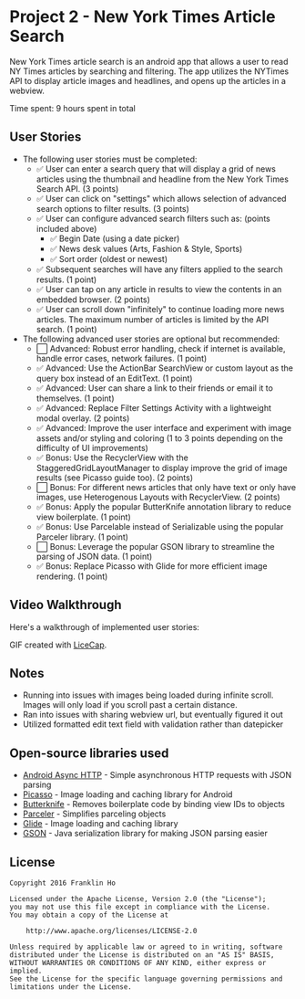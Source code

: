 # Project 2 - New York Times Article Search

New York Times article search is an android app that allows a user to read NY Times articles by searching and filtering. The app utilizes the NYTimes API to display article images and headlines, and opens up the articles in a webview.

Time spent: 9 hours spent in total

## User Stories


  * The following user stories must be completed:
    * :white_check_mark: User can enter a search query that will display a grid of news articles using the thumbnail and headline from the New York Times Search API. (3 points)
    * :white_check_mark: User can click on "settings" which allows selection of advanced search options to filter results. (3 points)
    * :white_check_mark: User can configure advanced search filters such as: (points included above)
      * :white_check_mark: Begin Date (using a date picker)
      * :white_check_mark: News desk values (Arts, Fashion & Style, Sports)
      * :white_check_mark: Sort order (oldest or newest)
    * :white_check_mark: Subsequent searches will have any filters applied to the search results. (1 point)
    * :white_check_mark: User can tap on any article in results to view the contents in an embedded browser. (2 points)
    * :white_check_mark: User can scroll down "infinitely" to continue loading more news articles. The maximum number of articles is limited by the API search. (1 point)
  * The following advanced user stories are optional but recommended:
    * :white_large_square: Advanced: Robust error handling, check if internet is available, handle error cases, network failures. (1 point)
    * :white_check_mark: Advanced: Use the ActionBar SearchView or custom layout as the query box instead of an EditText. (1 point)
    * :white_check_mark: Advanced: User can share a link to their friends or email it to themselves. (1 point)
    * :white_check_mark: Advanced: Replace Filter Settings Activity with a lightweight modal overlay. (2 points)
    * :white_check_mark: Advanced: Improve the user interface and experiment with image assets and/or styling and coloring (1 to 3 points depending on the difficulty of UI improvements)
    * :white_check_mark: Bonus: Use the RecyclerView with the StaggeredGridLayoutManager to display improve the grid of image results (see Picasso guide too). (2 points)
    * :white_large_square: Bonus: For different news articles that only have text or only have images, use Heterogenous Layouts with RecyclerView. (2 points)
    * :white_check_mark: Bonus: Apply the popular ButterKnife annotation library to reduce view boilerplate. (1 point)
    * :white_check_mark: Bonus: Use Parcelable instead of Serializable using the popular Parceler library. (1 point)
    * :white_large_square: Bonus: Leverage the popular GSON library to streamline the parsing of JSON data. (1 point)
    * :white_check_mark: Bonus: Replace Picasso with Glide for more efficient image rendering. (1 point)


## Video Walkthrough 

Here's a walkthrough of implemented user stories:

<!-- ![General Functionality](https://github.com/franklinho/InstagramHomework/blob/master/InstagramHomeworkWalkthrough.gif) -->


GIF created with [LiceCap](http://www.cockos.com/licecap/).

## Notes

  * Running into issues with images being loaded during infinite scroll. Images will only load if you scroll past a certain distance.
  * Ran into issues with sharing webview url, but eventually figured it out
  * Utilized formatted edit text field with validation rather than datepicker


## Open-source libraries used

- [Android Async HTTP](https://github.com/loopj/android-async-http) - Simple asynchronous HTTP requests with JSON parsing
- [Picasso](http://square.github.io/picasso/) - Image loading and caching library for Android
- [Butterknife](http://jakewharton.github.io/butterknife/) - Removes boilerplate code by binding view IDs to objects
- [Parceler](https://github.com/johncarl81/parceler) - Simplifies parceling objects
- [Glide](https://github.com/bumptech/glide) - Image loading and caching library
- [GSON](https://github.com/google/gson) - Java serialization library for making JSON parsing easier


## License

    Copyright 2016 Franklin Ho

    Licensed under the Apache License, Version 2.0 (the "License");
    you may not use this file except in compliance with the License.
    You may obtain a copy of the License at

        http://www.apache.org/licenses/LICENSE-2.0

    Unless required by applicable law or agreed to in writing, software
    distributed under the License is distributed on an "AS IS" BASIS,
    WITHOUT WARRANTIES OR CONDITIONS OF ANY KIND, either express or implied.
    See the License for the specific language governing permissions and
    limitations under the License.
